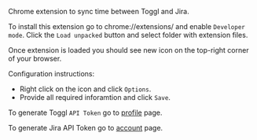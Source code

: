 Chrome extension to sync time between Toggl and Jira.

To install this extension go to chrome://extensions/ and enable `Developer mode`.
Click the `Load unpacked` button and select folder with extension files.

Once extension is loaded you should see new icon on the top-right corner of your browser.

Configuration instructions:
- Right click on the icon and click `Options`.
- Provide all required inforamtion and click `Save`.


To generate Toggl `API Token` go to [profile](https://toggl.com/app/profile) page.

To generate Jira API Token go to [account](https://id.atlassian.com/manage/api-tokens) page.
